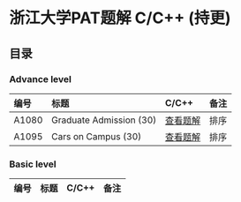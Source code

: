 # 浙江大学PAT题解 C/C++ (持更)

目录
-----
### Advance level
|编号|标题|C/C++|备注|
|:---|:---|:---|:---|
|A1080|Graduate Admission (30)|[查看题解](https://github.com/shumhingping/PAT/blob/master/Advanced%20level/1080%20Graduate%20Admission%20(30).cpp)|排序|
|A1095|Cars on Campus (30)|[查看题解](https://github.com/shumhingping/PAT/blob/master/Advanced%20level/1080%20Graduate%20Admission%20(30).cpp)|排序|

### Basic level
|编号|标题|C/C++|备注|
|:---|:---|:---|:---|
